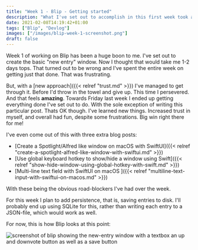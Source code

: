 ```yaml
---
title: "Week 1 - Blip - Getting started"
description: "What I've set out to accomplish in this first week took a bit longer than expected, but I ended up with something nice."
date: 2021-02-08T14:19:42+01:00
tags: ["Blip", "Devlog"]
images: ["/images/blip-week-1-screenshot.png"]
draft: false
---
```


Week 1 of working on Blip has been a huge boon to me. I've set out to create the basic "new entry" window. Now I thought that would take me 1-2 days tops. That turned out to be wrong and I've spent the entire week on getting just that done. That was frustrating.<!--more-->

But, with a [new approach]({{< relref "trust.md" >}}) I've managed to get through it. Before I'd throw in the towel and give up. This time I persevered. And that feels **amazing**. Towards Friday last week I ended up getting everything done I've set out to do. With the sole exception of writing this particular post. Thats OK though. I've learned new things. Increased trust in myself, and overall had fun, despite some frustrations. Big win right there for me!

I've even come out of this with three extra blog posts:

- [Create a Spotlight/Alfred like window on macOS with SwiftUI]({{< relref "create-a-spotlight-alfred-like-window-with-swiftui.md" >}})
- [Use global keyboard hotkey to show/hide a window using Swift]({{< relref "show-hide-window-using-global-hotkey-with-swift.md" >}})
- [Multi-line text field with SwiftUI on macOS ]({{< relref "multiline-text-input-with-swiftui-on-macos.md" >}})

With these being the obvious road-blockers I've had over the week.

For this week I plan to add persistence, that is, saving entries to disk. I'll probably end up using SQLite for this, rather than writing each entry to a JSON-file, which would work as well.

For now, this is how Blip looks at this point:

![screenshot of blip showing the new-entry window with a textbox an up and downvote button as well as a save button](/images/blip-week-1-screenshot.png)
